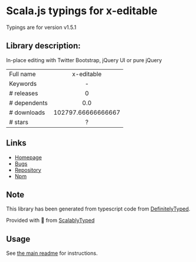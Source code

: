 
# Scala.js typings for x-editable

Typings are for version v1.5.1

## Library description:
In-place editing with Twitter Bootstrap, jQuery UI or pure jQuery

|                    |                 |
| ------------------ | :-------------: |
| Full name          | x-editable |
| Keywords           | - |
| # releases         | 0 |
| # dependents       | 0.0 |
| # downloads        | 102797.66666666667 |
| # stars            | ? |

## Links
- [Homepage](http://github.com/vitalets/x-editable)
- [Bugs](https://github.com/vitalets/x-editable/issues)
- [Repository](https://github.com/vitalets/x-editable)
- [Npm](https://www.npmjs.com/package/x-editable)
    


## Note
This library has been generated from typescript code from [DefinitelyTyped](https://definitelytyped.org).

Provided with :purple_heart: from [ScalablyTyped](https://github.com/oyvindberg/ScalablyTyped)

## Usage
See [the main readme](../../readme.md) for instructions.


